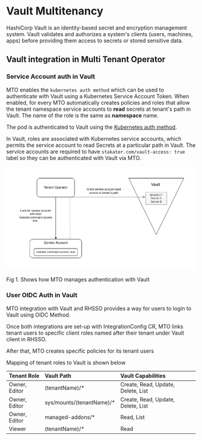 # Vault Multitenancy

HashiCorp Vault is an identity-based secret and encryption management system. Vault validates and authorizes a system's clients (users, machines, apps) before providing them access to secrets or stored sensitive data.

## Vault integration in Multi Tenant Operator

### Service Account auth in Vault

MTO enables the `kubernetes auth method` which can be used to authenticate with Vault using a Kubernetes Service Account Token. When enabled, for every MTO automatically creates policies and roles that allow the tenant namespace service accounts to **read** secrets at tenant's path in Vault. The name of the role is the same as **namespace** name.

The pod is authenticated to Vault using the [Kubernetes auth method](https://www.Vaultproject.io/docs/auth/kubernetes). 

In Vault, roles are associated with Kubernetes service accounts, which permits the service account to read Secrets at a particular path in Vault.
The service accounts are required to have `stakater.com/vault-access: true` label so they can be authenticated with Vault via MTO.

![image](./images/to-vault-multitenancy.png)

Fig 1. Shows how MTO manages authentication with Vault

### User OIDC Auth in Vault

MTO integration with Vault and RHSSO provides a way for users to login to Vault using OIDC Method. 

Once both integrations are set-up with IntegrationConfig CR, MTO links tenant users to specific client roles named after their tenant under Vault client in RHSSO. 

After that, MTO creates specific policies for its tenant users

Mapping of tenant roles to Vault is shown below


|  Tenant Role  |        Vault Path       |         Vault Capabilities       |
|:--------------|:------------------------|:---------------------------------|
|Owner, Editor  |(tenantName)/*           |Create, Read, Update, Delete, List|
|Owner, Editor  |sys/mounts/(tenantName)/*|Create, Read, Update, Delete, List|
|Owner, Editor  |managed-addons/*         |Read, List                        |
|Viewer         |(tenantName)/*           |Read                              |